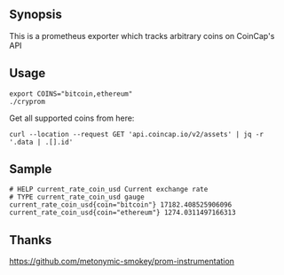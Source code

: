 ## Synopsis

This is a prometheus exporter which tracks arbitrary coins on CoinCap's API

## Usage

```
export COINS="bitcoin,ethereum"
./cryprom
```

Get all supported coins from here:
```
curl --location --request GET 'api.coincap.io/v2/assets' | jq -r '.data | .[].id'
```

## Sample
```
# HELP current_rate_coin_usd Current exchange rate
# TYPE current_rate_coin_usd gauge
current_rate_coin_usd{coin="bitcoin"} 17182.408525906096
current_rate_coin_usd{coin="ethereum"} 1274.0311497166313
```

## Thanks

<https://github.com/metonymic-smokey/prom-instrumentation>

